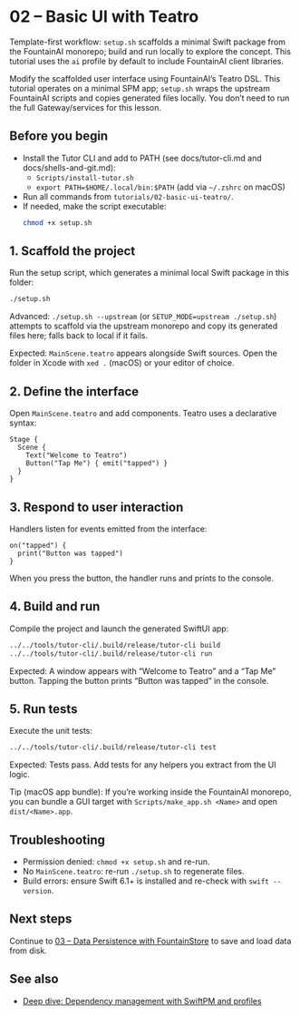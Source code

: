 # 02 – Basic UI with Teatro

Template-first workflow: `setup.sh` scaffolds a minimal Swift package from the FountainAI monorepo; build and run locally to explore the concept. This tutorial uses the `ai` profile by default to include FountainAI client libraries.

Modify the scaffolded user interface using FountainAI’s Teatro DSL. This tutorial operates on a minimal SPM app; `setup.sh` wraps the upstream FountainAI scripts and copies generated files locally. You don’t need to run the full Gateway/services for this lesson.

## Before you begin
- Install the Tutor CLI and add to PATH (see docs/tutor-cli.md and docs/shells-and-git.md):
  - `Scripts/install-tutor.sh`
  - `export PATH=$HOME/.local/bin:$PATH` (add via `~/.zshrc` on macOS)
- Run all commands from `tutorials/02-basic-ui-teatro/`.
- If needed, make the script executable:
  ```bash
  chmod +x setup.sh
  ```

## 1. Scaffold the project
Run the setup script, which generates a minimal local Swift package in this folder:

```bash
./setup.sh
```

Advanced: `./setup.sh --upstream` (or `SETUP_MODE=upstream ./setup.sh`) attempts to scaffold via the upstream monorepo and copy its generated files here; falls back to local if it fails.

Expected: `MainScene.teatro` appears alongside Swift sources. Open the folder in Xcode with `xed .` (macOS) or your editor of choice.

## 2. Define the interface
Open `MainScene.teatro` and add components. Teatro uses a declarative syntax:

```teatro
Stage {
  Scene {
    Text("Welcome to Teatro")
    Button("Tap Me") { emit("tapped") }
  }
}
```

## 3. Respond to user interaction
Handlers listen for events emitted from the interface:

```teatro
on("tapped") {
  print("Button was tapped")
}
```

When you press the button, the handler runs and prints to the console.

## 4. Build and run
Compile the project and launch the generated SwiftUI app:

```bash
../../tools/tutor-cli/.build/release/tutor-cli build
../../tools/tutor-cli/.build/release/tutor-cli run
```

Expected: A window appears with “Welcome to Teatro” and a “Tap Me” button. Tapping the button prints “Button was tapped” in the console.

## 5. Run tests
Execute the unit tests:

```bash
../../tools/tutor-cli/.build/release/tutor-cli test
```
Expected: Tests pass. Add tests for any helpers you extract from the UI logic.

Tip (macOS app bundle): If you’re working inside the FountainAI monorepo, you can bundle a GUI target with `Scripts/make_app.sh <Name>` and open `dist/<Name>.app`.

## Troubleshooting
- Permission denied: `chmod +x setup.sh` and re-run.
- No `MainScene.teatro`: re-run `./setup.sh` to regenerate files.
- Build errors: ensure Swift 6.1+ is installed and re-check with `swift --version`.

## Next steps
Continue to [03 – Data Persistence with FountainStore](../03-data-persistence-fountainstore/README.md) to save and load data from disk.

## See also
- [Deep dive: Dependency management with SwiftPM and profiles](../../docs/dependency-management-deep-dive.md)
